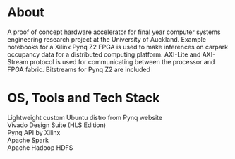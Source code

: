 # About
A proof of concept hardware accelerator for final year computer systems engineering research project at the University of Auckland. Example notebooks for a Xilinx Pynq Z2 FPGA is used to make inferences on carpark occupancy data for a distributed computing platform. AXI-Lite and AXI-Stream protocol is used for communicating between the processor and FPGA fabric. Bitstreams for Pynq Z2 are included

# OS, Tools and Tech Stack
Lightweight custom Ubuntu distro from Pynq website  
Vivado Design Suite (HLS Edition)    
Pynq API by Xilinx  
Apache Spark   
Apache Hadoop HDFS    
